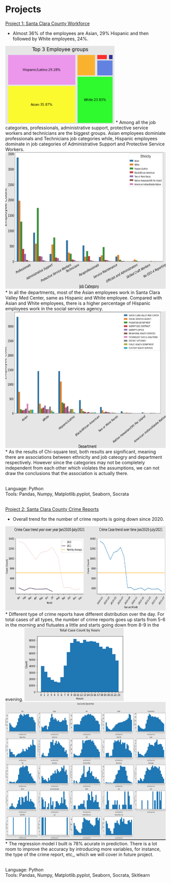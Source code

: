 # Projects



[Project 1: Santa Clara County Workforce](https://github.com/ChantieSophia/scc-employee)<br>
* Almost 36% of the employees are Asian, 29% Hispanic and then followed by White employees, 24%.<br>
<img src="./Top_3_employee_groups.png" width="343" height="246">
* Among all the job categories, professionals, administrative support, protective service workers and technicians are the biggest groups. Asian employees dominiate professionals and Technicians job categories while, Hispanic employees dominate in job categories of Administrative Support and Protective Service Workers.<br>
<img src="./Employee_count_in_job_category.png" width="762" height="430">
* In all the departments, most of the Asian employees work in Santa Clara Valley Med Center, same as Hispanic and White employee. Compared with Asian and White employees, there is a higher percentage of Hispanic employees work in the social services agency.<br>
<img src="./employee_count_in_department.png" width="717" height="430">
* As the results of Chi-square test, both results are significant, meaning there are associations between ethnicity and job cateogry and department respectively. However since the categories may not be completely independent from each other which violates the assumptions, we can not draw the conclusions that the association is actually there.<br><br>

Language: Python <br>
Tools: Pandas, Numpy, Matplotlib.pyplot, Seaborn, Socrata <br><br>

[Project 2: Santa Clara County Crime Reports](https://github.com/ChantieSophia/scc-crime-reports)<br>
* Overall trend for the number of crime reports is going down since 2020.
<img src="./overall-trend.PNG" width="720" height ="265">
* Different type of crime reports have different distribution over the day. For total cases of all types, the number of crime reports goes up starts from 5-6 in the morning and flutuates a little and starts going down from 8-9 in the evening.
<img src="./count-by-hours.PNG" width="312" height ="231">
<img src="./count-by-hour-type.PNG" width="1088" height ="434">
* The regression model I built is 78% acurate in prediction. There is a lot room to improve the accuracy by introducing more variables, for instance, the type of the crime report, etc,, which we will cover in future project.<br><br>

Language: Python <br>
Tools: Pandas, Numpy, Matplotlib.pyplot, Seaborn, Socrata, Skitlearn
